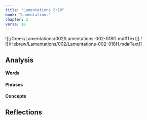 ```yaml
---
title: "Lamentations 2:18"
book: "Lamentations"
chapter: 2
verse: 18
---
```

![[/Greek/Lamentations/002/Lamentations-002-018G.md#Text]]
![[/Hebrew/Lamentations/002/Lamentations-002-018H.md#Text]]

## Analysis

#### Words

#### Phrases

#### Concepts

## Reflections
